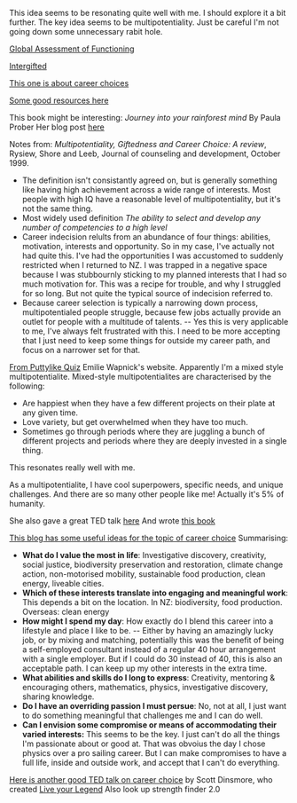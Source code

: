 This idea seems to be resonating quite well with me.  I should explore it a bit further.  The key idea seems to be multipotentiality.  Just be careful I'm not going down some unnecessary rabit hole.

[Global Assessment of Functioning](https://en.wikipedia.org/wiki/Global_Assessment_of_Functioning)

[Intergifted](https://intergifted.com/)

[This one is about career choices](https://giftedchallenges.blogspot.com/2017/04/choices-exclude-existential-burden-of.html)

[Some good resources here](https://puttylike.com/)

This book might be interesting: 
*Journey into your rainforest mind*  By Paula Prober
Her blog post [here](https://rainforestmind.wordpress.com/2017/12/28/psychotherapy-and-giftedness/)

Notes from: *Multipotentiality, Giftedness and Career Choice: A review*, Rysiew, Shore and Leeb, Journal of counseling and development, October 1999.

- The definition isn't consistantly agreed on, but is generally something like having high achievement across a wide range of interests.  Most people with high IQ have a reasonable level of multipotentiality, but it's not the same thing.
- Most widely used definition *The ability to select and develop any number of competencies to a high level*
- Career indecision relults from an abundance of four things: abilities, motivation, interests and opportunity.  So in my case, I've actually not had quite this.  I've had the opportunities I was accustomed to suddenly restricted when I returned to NZ.  I was trapped in a negative space because I was stubbournly sticking to my planned interests that I had so much motivation for.  This was a recipe for trouble, and why I struggled for so long.  But not quite the typical source of indecision referred to.
- Because career selection is typically a narrowing down process, multipotentialed people struggle, because few jobs actually provide an outlet for people with a multitude of talents.  -- Yes this is very applicable to me, I've always felt frustrated with this.   I need to be more accepting that I just need to keep some things for outside my career path, and focus on a narrower set for that.

[From Puttylike Quiz](https://puttylike.com/quiz/)    Emilie Wapnick's website. Apparently I'm a mixed style multipotentialite. Mixed-style multipotentialites are characterised by the following:

-   Are happiest when they have a few different projects on their plate at any given time.
-   Love variety, but get overwhelmed when they have too much.
-   Sometimes go through periods where they are juggling a bunch of different projects and periods where they are deeply invested in a single thing.

This resonates really well with me.

As a multipotentialite, I have cool superpowers, specific needs, and unique challenges. And there are so many other people like me! Actually it's 5% of humanity. 

She also gave a great TED talk [here](https://www.ted.com/talks/emilie_wapnick_why_some_of_us_don_t_have_one_true_calling)
And wrote [this book](http://howtobeeverything.com/)

[This blog has some useful ideas for the topic of career choice](https://giftedchallenges.blogspot.com/2017/04/choices-exclude-existential-burden-of.html) Summarising:

- **What do I value the most in life**: Investigative discovery, creativity, social justice, biodiversity preservation and restoration, climate change action, non-motorised mobility, sustainable food production, clean energy, liveable cities.
- **Which of these interests translate into engaging and meaningful work**: This depends a bit on the location.  In NZ: biodiversity, food production.  Overseas: clean energy
- **How might I spend my day**:  How exactly do I blend this career into a lifestyle and place I like to be. -- Either by having an amazingly lucky job, or by mixing and matching, potentially this was the benefit of being a self-employed consultant instead of a regular 40 hour arrangement with a single employer.  But if I could do 30 instead of 40, this is also an acceptable path.  I can keep up my other interests in the extra time.
- **What abilities and skills do I long to express**:  Creativity, mentoring & encouraging others, mathematics, physics, investigative discovery, sharing knowledge.
- **Do I have an overriding passion I must persue**: No, not at all, I just want to do something meaningful that challenges me and I can do well.
- **Can I envision some compromise or means of accommodating their varied interests:** This seems to be the key.  I just can't do all the things I'm passionate about or good at.  That was obvoius the day I chose physics over a pro sailing career. But I can make compromises to have a full life, inside and outside work, and accept that I can't do everything.

[Here is another good TED talk on career choice](https://www.ted.com/talks/scott_dinsmore_how_to_find_work_you_love) by Scott Dinsmore, who created [Live your Legend](https://liveyourlegend.net/) Also look up strength finder 2.0 

